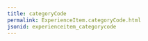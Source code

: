 ```yaml
---
title: categoryCode
permalink: ExperienceItem.categoryCode.html
jsonid: experienceitem_categorycode
---
```

